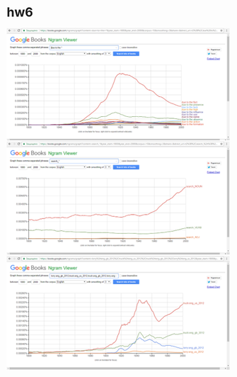 # hw6
![](https://github.com/lerakhorosheva/hw6/blob/master/1.png)
![](https://github.com/lerakhorosheva/hw6/blob/master/2.png)
![](https://github.com/lerakhorosheva/hw6/blob/master/3.png)



